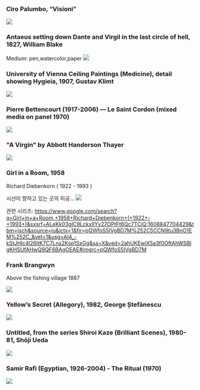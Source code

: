 




### Ciro Palumbo, “Visioni”
<img src="https://64.media.tumblr.com/6d2a6279746fd1ff15c2330835ace1db/48a0212d109154db-03/s1280x1920/09a09e39e7e3399724b0b5e9d70cd2084ec77a84.jpg">

### Antaeus setting down Dante and Virgil in the last circle of hell, 1827, William Blake
Medium: pen,watercolor,paper
<img src="https://64.media.tumblr.com/38838e5629156e9c15009a71d8358cf7/93026a0d2c82f3cc-62/s640x960/6e28709031f84d160c4ce31a05f39dd7ace801be.jpg">

### University of Vienna Ceiling Paintings (Medicine), detail showing Hygieia, 1907, Gustav Klimt
<img src="https://64.media.tumblr.com/9172aac54fe1a20f18a5e9d500e3ef47/9c179997fa1a924c-0a/s1280x1920/e3b1fa1efa6acc995dc74d019b7066428b1da955.jpg">

### Pierre Bettencourt (1917-2006) — Le Saint Cordon  (mixed media on panel 1970)
<img src="https://64.media.tumblr.com/b7b1655f9bd627ce3829c4a2a77ba48e/e01d66e93a2054e3-eb/s2048x3072/3262787dd333de461086ba5e58c3fe38c918cfed.jpg">



### "A Virgin" by Abbott Handerson Thayer
<img src="https://64.media.tumblr.com/cce22b574155514be9f08f925721dd22/ca7c53e049da2483-fd/s1280x1920/e6d7e2a15fc9531de30f0841feba184cdaa0044f.jpg">



### Girl in a Room, 1958

Richard Diebenkorn ( 1922 - 1993 )

시선이 향하고 있는 곳의 허공...
<img src="https://64.media.tumblr.com/4ecdaf36135e3b69f13c0cca9fc00b07/4e436631740e2eaa-86/s1280x1920/1c2896912645b6eb60133419f242daf10d1b1ea0.jpg">

관련 시리즈: https://www.google.com/search?q=Girl+in+a+Room,+1958+Richard+Diebenkorn+(+1922+-+1993+)&sxsrf=ALeKk03gIC9LckxIIYy27OPtFt6Qc7TCiQ:1608847704429&tbm=isch&source=iu&ictx=1&fir=pQWfoS5IVgBD7M%252C5CCN9tu3BnO1EM%252C_&vet=1&usg=AI4_-kStJHlc4l26ltK7C7Lns2Ksp1SxGg&sa=X&ved=2ahUKEwiX5a3f0OftAhWSBIgKHSUfAHwQ9QF6BAgOEAE#imgrc=pQWfoS5IVgBD7M

### Frank Brangwyn

Above the fishing village 1887

<img src="https://64.media.tumblr.com/fa081abb90ff547320ab2ae69ca1ed99/722e316b9fe2d7f0-8d/s640x960/90e4e7e224b2cf33b579badc0dc8306dff39536b.jpg">

### Yellow’s Secret (Allegory), 1982, George Ștefănescu
<img src="https://64.media.tumblr.com/98508a849d128209b637a77acec914ca/821f353137600674-c4/s640x960/c2caf29ea12dcd7a4cac2b119fc9ae2688fd0cbc.jpg">

### Untitled, from the series Shiroi Kaze (Brilliant Scenes), 1980-81, Shōji Ueda
<img src="https://64.media.tumblr.com/0539e0e718c6f0389a993ed842e13f15/tumblr_o1h1wy3Gen1rppeeoo1_1280.jpg">

### Samir Rafi (Egyptian, 1926-2004) - The Ritual (1970)
<img src="https://64.media.tumblr.com/a6611efade532b11e209c41445aaead1/6f0dd64992023e8b-4f/s1280x1920/afb94cbb5229f2b6ba184647f9afbd562377494e.jpg">



